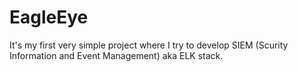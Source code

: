 # EagleEye
It's my first very simple project where I try to develop SIEM (Scurity Information and Event Management) aka ELK stack.
